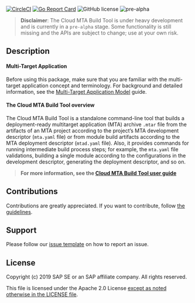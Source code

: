 [![CircleCI](https://circleci.com/gh/SAP/cloud-mta-build-tool.svg?style=svg&circle-token=ecedd1dce3592adcd72ee4c61481972c32dcfad7)](https://circleci.com/gh/SAP/cloud-mta-build-tool)
[![Go Report Card](https://goreportcard.com/badge/github.com/SAP/cloud-mta-build-tool)](https://goreportcard.com/report/github.com/SAP/cloud-mta-build-tool)
![GitHub license](https://img.shields.io/badge/license-Apache_2.0-blue.svg)
![pre-alpha](https://img.shields.io/badge/Release-pre--alpha-orange.svg)

> <b>Disclaimer</b>: The Cloud MTA Build Tool is under heavy development and is currently in a `pre-alpha` stage.
                   Some functionality is still missing and the APIs are subject to change; use at your own risk.



## Description

#### Multi-Target Application

Before using this package, make sure that you are familiar with the multi-target application concept and terminology. For background and detailed information, see the [Multi-Target Application Model](https://www.sap.com/documents/2016/06/e2f618e4-757c-0010-82c7-eda71af511fa.html) guide. 

#### The Cloud MTA Build Tool overview
The Cloud MTA Build Tool is a standalone command-line tool that builds a deployment-ready
multitarget application (MTA) archive `.mtar` file from the artifacts of an MTA project according to the project’s MTA
development descriptor (`mta.yaml` file) or from module build artifacts according to the MTA deployment descriptor (`mtad.yaml` file). Also, it provides commands for running intermediate build process steps; for example, the `mta.yaml` file validations, building a single module according to the configurations in the development descriptor, generating the deployment descriptor, and so on.


><b>For more information, see the [Cloud MTA Build Tool user guide](https://sap.github.io/cloud-mta-build-tool/)</b>

## Contributions

Contributions are greatly appreciated.
If you want to contribute, follow [the guidelines](docs/docs/process.md).

## Support

Please follow our [issue template](https://github.com/SAP/cloud-mta-build-tool/issues/new/choose) on how to report an issue.

 ## License

Copyright (c) 2019 SAP SE or an SAP affiliate company. All rights reserved.

This file is licensed under the Apache 2.0 License [except as noted otherwise in the LICENSE file](/LICENSE).
